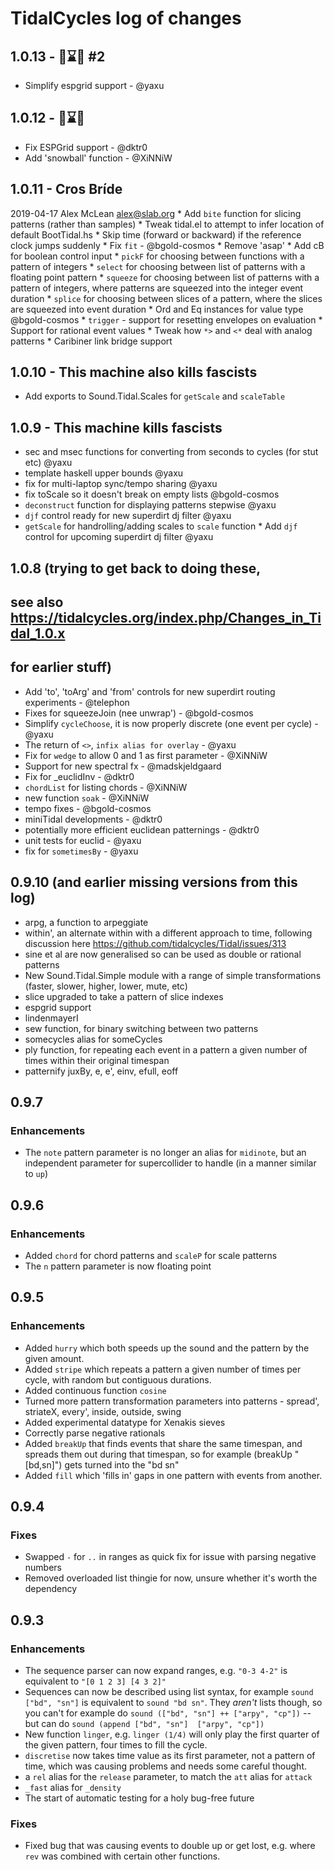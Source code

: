 # TidalCycles log of changes

## 1.0.13 - 🐝⌛️🦋 #2

* Simplify espgrid support - @yaxu

## 1.0.12 - 🐝⌛️🦋

* Fix ESPGrid support - @dktr0
* Add 'snowball' function - @XiNNiW

## 1.0.11 - Cros Bríde

2019-04-17  Alex McLean  <alex@slab.org>
	* Add `bite` function for slicing patterns (rather than samples)
	* Tweak tidal.el to attempt to infer location of default BootTidal.hs
	* Skip time (forward or backward) if the reference clock jumps suddenly
	* Fix `fit` - @bgold-cosmos
	* Remove 'asap'
	* Add cB for boolean control input
	* `pickF` for choosing between functions with a pattern of integers
	* `select` for choosing between list of patterns with a floating point pattern
	* `squeeze` for choosing between list of patterns with a pattern of integers, where patterns are squeezed into the integer event duration
	* `splice` for choosing between slices of a pattern, where the slices are squeezed into event duration
	* Ord and Eq instances for value type @bgold-cosmos
	* `trigger` - support for resetting envelopes on evaluation
	* Support for rational event values
	* Tweak how `*>` and `<*` deal with analog patterns
	* Caribiner link bridge support

## 1.0.10 - This machine also kills fascists
* Add exports to Sound.Tidal.Scales for `getScale` and `scaleTable`

## 1.0.9 - This machine kills fascists
* sec and msec functions for converting from seconds to cycles (for stut etc) @yaxu
* template haskell upper bounds @yaxu
* fix for multi-laptop sync/tempo sharing @yaxu
* fix toScale so it doesn't break on empty lists @bgold-cosmos
* `deconstruct` function for displaying patterns stepwise @yaxu
* `djf` control ready for new superdirt dj filter @yaxu
* `getScale` for handrolling/adding scales to `scale` function	* Add `djf` control for upcoming superdirt dj filter @yaxu

## 1.0.8 (trying to get back to doing these, 
## see also https://tidalcycles.org/index.php/Changes_in_Tidal_1.0.x 
## for earlier stuff)

* Add 'to', 'toArg' and 'from' controls for new superdirt routing experiments - @telephon
* Fixes for squeezeJoin (nee unwrap') - @bgold-cosmos
* Simplify `cycleChoose`, it is now properly discrete (one event per cycle) - @yaxu
* The return of `<>`, `infix alias for overlay` - @yaxu
* Fix for `wedge` to allow 0 and 1 as first parameter  - @XiNNiW
* Support for new spectral fx - @madskjeldgaard
* Fix for _euclidInv - @dktr0
* `chordList` for listing chords - @XiNNiW
* new function `soak` - @XiNNiW
* tempo fixes - @bgold-cosmos
* miniTidal developments - @dktr0
* potentially more efficient euclidean patternings - @dktr0
* unit tests for euclid - @yaxu
* fix for `sometimesBy` - @yaxu

## 0.9.10 (and earlier missing versions from this log)

* arpg, a function to arpeggiate
* within', an alternate within with a different approach to time, following discussion here https://github.com/tidalcycles/Tidal/issues/313
* sine et al are now generalised so can be used as double or rational patterns
* New Sound.Tidal.Simple module with a range of simple transformations (faster, slower, higher, lower, mute, etc)
* slice upgraded to take a pattern of slice indexes
* espgrid support
* lindenmayerI
* sew function, for binary switching between two patterns
* somecycles alias for someCycles
* ply function, for repeating each event in a pattern a given number
  of times within their original timespan
* patternify juxBy, e, e', einv, efull, eoff

## 0.9.7

### Enhancements

* The `note` pattern parameter is no longer an alias for `midinote`,
  but an independent parameter for supercollider to handle (in a manner
  similar to `up`)
  
## 0.9.6

### Enhancements

* Added `chord` for chord patterns and `scaleP` for scale patterns
* The `n` pattern parameter is now floating point

## 0.9.5

### Enhancements

* Added `hurry` which both speeds up the sound and the pattern by the given amount.
* Added `stripe` which repeats a pattern a given number of times per
  cycle, with random but contiguous durations.
* Added continuous function `cosine`
* Turned more pattern transformation parameters into patterns - spread', striateX, every', inside, outside, swing
* Added experimental datatype for Xenakis sieves
* Correctly parse negative rationals
* Added `breakUp` that finds events that share the same timespan, and spreads them out during that timespan, so for example (breakUp "[bd,sn]") gets turned into the "bd sn"
* Added `fill` which 'fills in' gaps in one pattern with events from another. 

## 0.9.4

### Fixes

* Swapped `-` for `..` in ranges as quick fix for issue with parsing negative numbers
* Removed overloaded list thingie for now, unsure whether it's worth the dependency

## 0.9.3

### Enhancements

* The sequence parser can now expand ranges, e.g. `"0-3 4-2"` is
  equivalent to `"[0 1 2 3] [4 3 2]"`
* Sequences can now be described using list syntax, for example `sound ["bd", "sn"]` is equivalent to `sound "bd sn"`. They *aren't* lists though, so you can't for example do `sound (["bd", "sn"] ++ ["arpy", "cp"])` -- but can do `sound (append ["bd", "sn"]  ["arpy", "cp"])`
* New function `linger`, e.g. `linger (1/4)` will only play the first quarter of the given pattern, four times to fill the cycle. 
* `discretise` now takes time value as its first parameter, not a pattern of time, which was causing problems and needs some careful thought.
* a `rel` alias for the `release` parameter, to match the `att` alias for `attack`
* `_fast` alias for `_density`
* The start of automatic testing for a holy bug-free future

### Fixes

* Fixed bug that was causing events to double up or get lost,
  e.g. where `rev` was combined with certain other functions.
